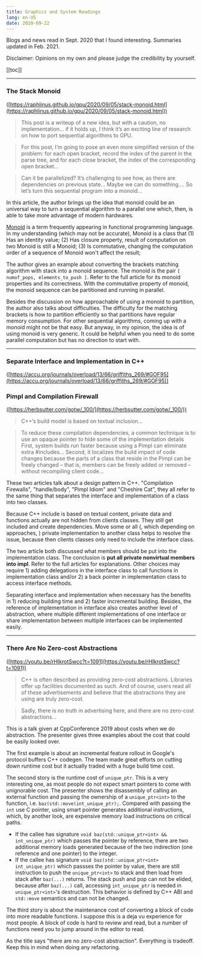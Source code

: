 ```yaml
---
title: Graphics and System Readings
lang: en-US
date: 2020-09-22
---
```


Blogs and news read in Sept. 2020 that I found interesting. Summaries updated in Feb. 2021.
<!-- more -->
Disclaimer: Opinions on my own and please judge the credibility by yourself.

[[toc]]

----

### The Stack Monoid
([https://raphlinus.github.io/gpu/2020/09/05/stack-monoid.html](https://raphlinus.github.io/gpu/2020/09/05/stack-monoid.html))

> This post is a writeup of a new idea, but with a caution, no implementation... if it holds up, I think it’s an exciting line of research on how to port sequential algorithms to GPU.

> For this post, I’m going to pose an even more simplified version of the problem: for each open bracket, record the index of the parent in the parse tree, and for each close bracket, the index of the corresponding open bracket...

> Can it be parallelized? It’s challenging to see how, as there are dependencies on previous state... Maybe we can do something.... So let’s turn this sequential program into a monoid... 


In this article, the author brings up the idea that monoid could be an universal way to turn a sequential algorithm to a parallel one which, then, is able to take more advantage of modern hardwares.

[Monoid](https://en.wikipedia.org/wiki/Monoid_(category_theory)) is a term frequently appearing in functional programming language. In my understanding (which may not be accurate), Monoid is a class that (1) Has an identity value; (2) Has closure property, result of computation on two Monoid is still a Monoid; (3) Is commutative, changing the computation order of a sequence of Monoid won't affect the result;

The author gives an example about converting the brackets matching algorithm with stack into a monoid sequence. The monoid is the pair `[ numof_pops, elements_to_push ]`. Refer to the full article for its monoid properties and its correctness. With the commutative property of monoid, the monoid sequence can be partitioned and running in parallel.

Besides the discussion on how approachable of using a monoid to partition, the author also talks about difficulties. The difficulty for the matching brackets is how to partition efficiently so that partitions have regular memory consumption. For other sequential algorithms, coming up with a monoid might not be that easy. But anyway, in my opinion, the idea is of using monoid is very generic. It could be helpful when you need to do some parallel computation but has no direction to start with.

----

### Separate Interface and Implementation in C++
([https://accu.org/journals/overload/13/66/griffiths_269/#GOF95](https://accu.org/journals/overload/13/66/griffiths_269/#GOF95))
### Pimpl and Compilation Firewall
([https://herbsutter.com/gotw/_100/](https://herbsutter.com/gotw/_100/))
> C++’s build model is based on textual inclusion...
 
> To reduce these compilation dependencies, a common technique is to use an opaque pointer to hide some of the implementation details
> First, system builds run faster because using a Pimpl can eliminate extra #includes... Second, it localizes the build impact of code changes because the parts of a class that reside in the Pimpl can be freely changed – that is, members can be freely added or removed – without recompiling client code...
 
These two articles talk about a design pattern in C++. "Compilation Firewalls", "handle/body", "Pimpl Idiom" and "Cheshire Cat", they all refer to the same thing that separates the interface and implementation of a class into two classes.
 
Because C++ include is based on textual content, private data and functions actually are not hidden from clients classes. They still get included and create dependencies. Move some or all (, which depending on approaches, ) private implementation to another class helps to resolve the issue, because then clients classes only need to include the interface class.
 
The two article both discussed what members should be put into the implementation class. The conclusion is **put all private nonvirtual members into impl**. Refer to the full articles for explanations. Other choices may require 1) adding delegations in the interface class to call functions in implementation class and/or 2) a back pointer in implementation class to access interface methods.
 
Separating interface and implementation when necessary has the benefits in 1) reducing building time and 2) faster incremental building. Besides, the reference of implementation in interface also creates another level of abstraction, where multiple different implementations of one interface or share implementation between multiple interfaces can be implemented easily.

---

### There Are No Zero-cost Abstractions
([https://youtu.be/rHIkrotSwcc?t=1091](https://youtu.be/rHIkrotSwcc?t=1091))
> C++ is often described as providing zero-cost abstractions. Libraries offer up facilities documented as such. And of course, users read all of these advertisements and believe that the abstractions they are using are truly zero-cost.
 
> Sadly, there is no truth in advertising here, and there are no zero-cost abstractions...
 
This is a talk given at CppConference 2019 about costs when we do abstraction. The presenter gives three examples about the cost that could be easily looked over.
 
The first example is about an incremental feature rollout in Google's protocol buffers C++ codegen. The team made great efforts on cutting down runtime cost but it actually traded with a huge build time cost.
 
The second story is the runtime cost of `unique_ptr`. This is a very interesting one, as most people do not expect smart pointers to come with unignorable cost. The presenter shows the disassembly of calling an external function and passing the ownership of a `unique_ptr<int>` to the function, i.e. `baz(std::move(int_unique_ptr);`. Compared with passing the `int` use C pointer, using smart pointer generates additional instructions, which, by another look, are expensive memory load instructions on critical paths.
- If the callee has signature `void baz(std::unique_ptr<int> && int_unique_ptr)` which passes the pointer by reference, there are two additional memory loads generated because of the two indirection (one reference and one pointer) to the integer.
- If the callee has signature `void baz(std::unique_ptr<int> int_unique_ptr)` which passses the pointer by value, there are still instruction to push the `unique_ptr<int>` to stack and then load from stack after `baz(...)` returns. The stack push and pop can not be elided, because after `baz(...)` call, accessing `int_unique_ptr` is needed in `unique_ptr<int>`'s destruction. This behavior is defined by C++ ABI and `std::move` semantics and can not be changed.
 
The third story is about the maintenance cost of converting a block of code into more readable functions. I suppose this is a deja vu experience for most people. A block of code is hard to review and read, but a number of functions need you to jump around in the editor to read.
 
As the title says "there are no zero-cost abstraction". Everything is tradeoff. Keep this in mind when doing any refactoring.
